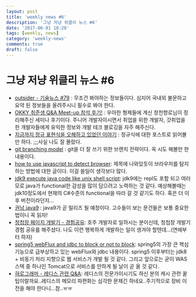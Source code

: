 ```yaml
---
layout: post
title: 'weekly news #6'
description: '그냥 저냥 위클리 뉴스 #6'
date: '2017-06-01 18:20'
tags: [weekly, news]
category: 'weekly-news'
comments: true
draft: false
---
```


# 그냥 저냥 위클리 뉴스 #6

- [outsider - 기술뉴스 #79](https://blog.outsider.ne.kr/1293) : 무조건 봐야하는 정보들이다. 심지어 국내외 불문하고 요약 된 정보들을 올려주시니 필수로 봐야 한다.
- [OKKY 취준생 Q&A Meet-up 참석 후기!](http://jojoldu.tistory.com/159) : 우아한 형제들에 계신 창천향로님이 정리해주신 세미나 후기이다. 주니어 개발자이시면서 취업을 위한 개발자, 갓취업을 한 개발자들에게 유익한 정보와 개발 테크 블로깅을 자주 해주신다.
- [지금까지 정규 표현식을 오해하고 있었던 이야기](http://blog.weirdx.io/post/44065) : 정규식에 대한 포스트로 읽어볼만 하다. ;;;사실 나도 잘 몰랐다.
- [git branching model](http://dogfeet.github.io/articles/2011/a-successful-git-branching-model.html) : git을 더 잘 쓰기 위한 브랜치 전략이다. 꼭 시도 해볼만 한 내용이다.
- [how to use javascript to detect browser](http://www.learningjquery.com/2017/05/how-to-use-javascript-to-detect-browser): 제목에 나와있듯이 브라우저를 탐지하는 방법에 대한 글이다. 이걸 쓸일이 생각보다 많다.
- [jdk9 execute java code like unix shell script](https://dzone.com/articles/jdk9-execute-java-code-like-unix-shell-script): jdk9에는 repl도 포함 되고 여러모로 java가 functional한 감성을 많이 담으려고 노력하는 것 같다. 예상해볼때는 jdk10정도에서 현재의 C#수준의 functional을 따라 갈 것 같기도 하다. 혹은 더 이후 버전이라던지...
- [권남 java9](http://kwonnam.pe.kr/wiki/java/9) : java9가 곧 릴리즈 될 예정이다. 고수들이 보는 문건들은 보통 중요한 법이니 꼭 읽자!
- [청첩장 페이지 개발기 - 경험공유](http://www.haruair.com/blog/3912): 호주 개발자로 일하시는 분이신데, 청첩장 개발기 경험 공유를 해주셨다. 나도 이런 행복하게 개발하는 일이 생겨야 할텐데...(연애부터 하자)
- [spring5 webFlux and jdbc to block or not to block](https://dzone.com/articles/spring-5-webflux-and-jdbc-to-block-or-not-to-block): spring5의 가장 큰 핵심 기능으로 급부상하고 있는 webFlux와 jdbc 내용이다. spring5 이후부터는 jdk8 + 비동기 처리 지향으로 웹 서비스가 개발 될 것 같다. 그리고 앞으로는 굳이 WAS스택 중 하나인 Tomcat으로 서비스를 안하게 될 날이 곧 올 것 같다.
- [혀로그래머 - 레디스 관련 Q&A](https://charsyam.wordpress.com/2017/05/28/%ED%98%80%EB%A1%9C%EA%B7%B8%EB%9E%98%EB%A8%B8-charsyam%EC%9D%80-%EA%B5%AC%EB%9D%BC%EC%9F%81%EC%9D%B4-qa-%EB%A0%88%EB%94%94%EC%8A%A4-%EA%B4%80%EB%A0%A8-qa/): 레디스의 전문가이시기도 하신 분의 캐시 관련 꿀팁이랄까요..레디스의 메모리 파편화는 심각한 문제긴 하네요..주기적으로 장비 이전을 해야 한다니...참..ㅠㅠ
